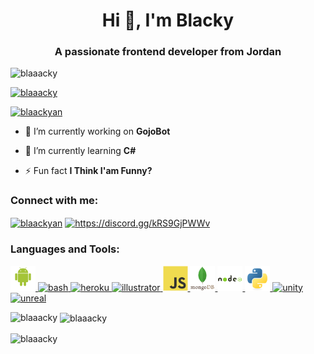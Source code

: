 <h1 align="center">Hi 👋, I'm Blacky</h1>
<h3 align="center">A passionate frontend developer from Jordan</h3>

<p align="left"> <img src="https://komarev.com/ghpvc/?username=blaaacky&label=Profile%20views&color=0e75b6&style=flat" alt="blaaacky" /> </p>

<p align="left"> <a href="https://github.com/ryo-ma/github-profile-trophy"><img src="https://github-profile-trophy.vercel.app/?username=blaaacky" alt="blaaacky" /></a> </p>

<p align="left"> <a href="https://twitter.com/blaackyan" target="blank"><img src="https://img.shields.io/twitter/follow/blaackyan?logo=twitter&style=for-the-badge" alt="blaackyan" /></a> </p>

- 🔭 I’m currently working on **GojoBot**

- 🌱 I’m currently learning **C#**

- ⚡ Fun fact **I Think I'am Funny?**

<h3 align="left">Connect with me:</h3>
<p align="left">
<a href="https://twitter.com/blaackyan" target="blank"><img align="center" src="https://raw.githubusercontent.com/rahuldkjain/github-profile-readme-generator/master/src/images/icons/Social/twitter.svg" alt="blaackyan" height="30" width="40" /></a>
<a href="https://discord.gg/https://discord.gg/kRS9GjPWWv" target="blank"><img align="center" src="https://raw.githubusercontent.com/rahuldkjain/github-profile-readme-generator/master/src/images/icons/Social/discord.svg" alt="https://discord.gg/kRS9GjPWWv" height="30" width="40" /></a>
</p>

<h3 align="left">Languages and Tools:</h3>
<p align="left"> <a href="https://developer.android.com" target="_blank"> <img src="https://raw.githubusercontent.com/devicons/devicon/master/icons/android/android-original-wordmark.svg" alt="android" width="40" height="40"/> </a> <a href="https://www.gnu.org/software/bash/" target="_blank"> <img src="https://www.vectorlogo.zone/logos/gnu_bash/gnu_bash-icon.svg" alt="bash" width="40" height="40"/> </a> <a href="https://heroku.com" target="_blank"> <img src="https://www.vectorlogo.zone/logos/heroku/heroku-icon.svg" alt="heroku" width="40" height="40"/> </a> <a href="https://www.adobe.com/in/products/illustrator.html" target="_blank"> <img src="https://www.vectorlogo.zone/logos/adobe_illustrator/adobe_illustrator-icon.svg" alt="illustrator" width="40" height="40"/> </a> <a href="https://developer.mozilla.org/en-US/docs/Web/JavaScript" target="_blank"> <img src="https://raw.githubusercontent.com/devicons/devicon/master/icons/javascript/javascript-original.svg" alt="javascript" width="40" height="40"/> </a> <a href="https://www.mongodb.com/" target="_blank"> <img src="https://raw.githubusercontent.com/devicons/devicon/master/icons/mongodb/mongodb-original-wordmark.svg" alt="mongodb" width="40" height="40"/> </a> <a href="https://nodejs.org" target="_blank"> <img src="https://raw.githubusercontent.com/devicons/devicon/master/icons/nodejs/nodejs-original-wordmark.svg" alt="nodejs" width="40" height="40"/> </a> <a href="https://www.python.org" target="_blank"> <img src="https://raw.githubusercontent.com/devicons/devicon/master/icons/python/python-original.svg" alt="python" width="40" height="40"/> </a> <a href="https://unity.com/" target="_blank"> <img src="https://www.vectorlogo.zone/logos/unity3d/unity3d-icon.svg" alt="unity" width="40" height="40"/> </a> <a href="https://unrealengine.com/" target="_blank"> <img src="https://raw.githubusercontent.com/kenangundogan/fontisto/036b7eca71aab1bef8e6a0518f7329f13ed62f6b/icons/svg/brand/unreal-engine.svg" alt="unreal" width="40" height="40"/> </a> </p>

<p><img align="left" src="https://github-readme-stats.vercel.app/api/top-langs?username=blaaacky&show_icons=true&locale=en&layout=compact" alt="blaaacky" /></p>

<p>&nbsp;<img align="center" src="https://github-readme-stats.vercel.app/api?username=blaaacky&show_icons=true&locale=en" alt="blaaacky" /></p>

<p><img align="center" src="https://github-readme-streak-stats.herokuapp.com/?user=blaaacky&" alt="blaaacky" /></p>
